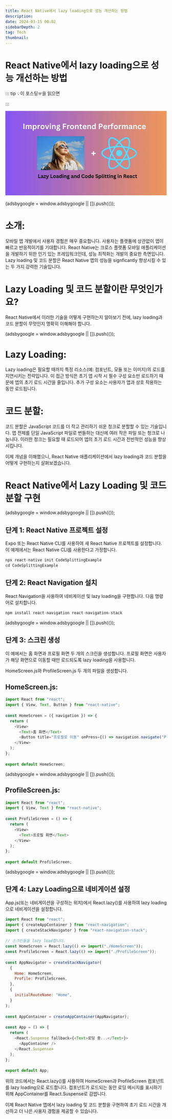 ```yaml
---
title: React Native에서 lazy loading으로 성능 개선하는 방법
description:
date: 2024-03-15 00:02
sidebarDepth: 2
tag: Tech
thumbnail:
---
```


# React Native에서 lazy loading으로 성능 개선하는 방법

::: tip 💡이 포스팅ㅠ을 읽으면

:::

<img src="./img/Boosting-React-Native-Performance-with-Lazy-Loading-and-Code-Splitting_0.png" />

<!-- ui-log 수평형 -->

<ins class="adsbygoogle"
     style="display:block"
     data-ad-client="ca-pub-4877378276818686"
     data-ad-slot="9743150776"
     data-ad-format="auto"
     data-full-width-responsive="true"></ins>
<component is="script">
(adsbygoogle = window.adsbygoogle || []).push({});
</component>

# 소개:

모바일 앱 개발에서 사용자 경험은 매우 중요합니다. 사용자는 플랫폼에 상관없이 앱이 빠르고 반응적이기를 기대합니다. React Native는 크로스 플랫폼 모바일 애플리케이션을 개발하기 위한 인기 있는 프레임워크인데, 성능 최적화는 개발의 중요한 측면입니다. Lazy loading 및 코드 분할은 React Native 앱의 성능을 signficantly 향상시킬 수 있는 두 가지 강력한 기술입니다.

# Lazy Loading 및 코드 분할이란 무엇인가요?

React Native에서 이러한 기술을 어떻게 구현하는지 알아보기 전에, lazy loading과 코드 분할이 무엇인지 명확히 이해해야 합니다.

<!-- ui-log 수평형 -->

<ins class="adsbygoogle"
     style="display:block"
     data-ad-client="ca-pub-4877378276818686"
     data-ad-slot="9743150776"
     data-ad-format="auto"
     data-full-width-responsive="true"></ins>
<component is="script">
(adsbygoogle = window.adsbygoogle || []).push({});
</component>

# Lazy Loading:

Lazy loading은 필요할 때까지 특정 리소스(예: 컴포넌트, 모듈 또는 이미지)의 로드를 지연시키는 전략입니다. 이 접근 방식은 초기 앱 시작 시 필수 구성 요소만 로드하기 때문에 앱의 초기 로드 시간을 줄입니다. 추가 구성 요소는 사용자가 앱과 상호 작용하는 동안 로드됩니다.

# 코드 분할:

코드 분할은 JavaScript 코드를 더 작고 관리하기 쉬운 청크로 분할할 수 있는 기술입니다. 앱 전체를 단일 JavaScript 파일로 번들하는 대신에 여러 작은 파일 또는 청크로 나눕니다. 이러한 청크는 필요할 때 로드되어 앱의 초기 로드 시간과 전반적인 성능을 향상시킵니다.

이제 개념을 이해했으니, React Native 애플리케이션에서 lazy loading과 코드 분할을 어떻게 구현하는지 살펴보겠습니다.

# React Native에서 Lazy Loading 및 코드 분할 구현

<!-- ui-log 수평형 -->

<ins class="adsbygoogle"
     style="display:block"
     data-ad-client="ca-pub-4877378276818686"
     data-ad-slot="9743150776"
     data-ad-format="auto"
     data-full-width-responsive="true"></ins>
<component is="script">
(adsbygoogle = window.adsbygoogle || []).push({});
</component>

## 단계 1: React Native 프로젝트 설정

Expo 또는 React Native CLI를 사용하여 새 React Native 프로젝트를 설정합니다. 이 예제에서는 React Native CLI를 사용한다고 가정합니다.

```js
npx react-native init CodeSplittingExample
cd CodeSplittingExample
```

## 단계 2: React Navigation 설치

React Navigation을 사용하여 네비게이션 및 lazy loading을 구현합니다. 다음 명령어로 설치합니다.

```js
npm install react-navigation react-navigation-stack
```

<!-- ui-log 수평형 -->

<ins class="adsbygoogle"
     style="display:block"
     data-ad-client="ca-pub-4877378276818686"
     data-ad-slot="9743150776"
     data-ad-format="auto"
     data-full-width-responsive="true"></ins>
<component is="script">
(adsbygoogle = window.adsbygoogle || []).push({});
</component>

## 단계 3: 스크린 생성

이 예에서는 홈 화면과 프로필 화면 두 개의 스크린을 생성합니다. 프로필 화면은 사용자가 해당 화면으로 이동할 때만 로드되도록 lazy loading을 사용합니다.

HomeScreen.js와 ProfileScreen.js 두 개의 파일을 생성합니다.

## HomeScreen.js:

```js
import React from "react";
import { View, Text, Button } from "react-native";

const HomeScreen = ({ navigation }) => {
  return (
    <View>
      <Text>홈 화면</Text>
      <Button title="프로필로 이동" onPress={() => navigation.navigate("Profile")} />
    </View>
  );
};

export default HomeScreen;
```

<!-- ui-log 수평형 -->

<ins class="adsbygoogle"
     style="display:block"
     data-ad-client="ca-pub-4877378276818686"
     data-ad-slot="9743150776"
     data-ad-format="auto"
     data-full-width-responsive="true"></ins>
<component is="script">
(adsbygoogle = window.adsbygoogle || []).push({});
</component>

## ProfileScreen.js:

```js
import React from "react";
import { View, Text } from "react-native";

const ProfileScreen = () => {
  return (
    <View>
      <Text>프로필 화면</Text>
    </View>
  );
};

export default ProfileScreen;
```

<!-- ui-log 수평형 -->

<ins class="adsbygoogle"
     style="display:block"
     data-ad-client="ca-pub-4877378276818686"
     data-ad-slot="9743150776"
     data-ad-format="auto"
     data-full-width-responsive="true"></ins>
<component is="script">
(adsbygoogle = window.adsbygoogle || []).push({});
</component>

## 단계 4: Lazy Loading으로 네비게이션 설정

App.js(또는 네비게이션을 구성하는 위치)에서 React.lazy()를 사용하여 lazy loading으로 네비게이션을 설정합니다.

```js
import React from "react";
import { createAppContainer } from "react-navigation";
import { createStackNavigator } from "react-navigation-stack";

// 스크린들을 lazy load합니다.
const HomeScreen = React.lazy(() => import("./HomeScreen"));
const ProfileScreen = React.lazy(() => import("./ProfileScreen"));

const AppNavigator = createStackNavigator(
  {
    Home: HomeScreen,
    Profile: ProfileScreen,
  },
  {
    initialRouteName: "Home",
  }
);

const AppContainer = createAppContainer(AppNavigator);

const App = () => {
  return (
    <React.Suspense fallback={<Text>로딩 중...</Text>}>
      <AppContainer />
    </React.Suspense>
  );
};

export default App;
```

위의 코드에서는 React.lazy()를 사용하여 HomeScreen과 ProfileScreen 컴포넌트를 lazy loading으로 로드합니다. 컴포넌트가 로드되는 동안 로딩 메시지를 표시하기 위해 AppContainer를 React.Suspense로 감쌉니다.

이제 React Native 앱에서 lazy loading 및 코드 분할을 구현하여 초기 로드 시간을 개선하고 더 나은 사용자 경험을 제공할 수 있습니다.
